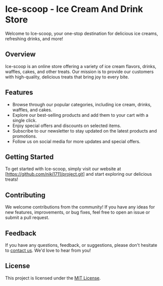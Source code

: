 # Ice-scoop - Ice Cream And Drink Store

Welcome to Ice-scoop, your one-stop destination for delicious ice creams, refreshing drinks, and more!

## Overview

Ice-scoop is an online store offering a variety of ice cream flavors, drinks, waffles, cakes, and other treats. Our mission is to provide our customers with high-quality, delicious treats that bring joy to every bite.

## Features

- Browse through our popular categories, including ice cream, drinks, waffles, and cakes.
- Explore our best-selling products and add them to your cart with a single click.
- Enjoy special offers and discounts on selected items.
- Subscribe to our newsletter to stay updated on the latest products and promotions.
- Follow us on social media for more updates and special offers.

## Getting Started

To get started with Ice-scoop, simply visit our website at [https://github.com/niki1711/project.git] and start exploring our delicious treats!

## Contributing

We welcome contributions from the community! If you have any ideas for new features, improvements, or bug fixes, feel free to open an issue or submit a pull request.

## Feedback

If you have any questions, feedback, or suggestions, please don't hesitate to [contact us](mailto:contact@tasty). We'd love to hear from you!

## License

This project is licensed under the [MIT License](LICENSE).
